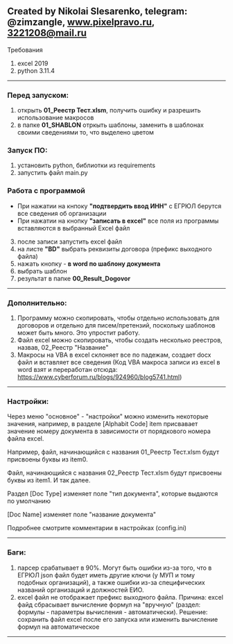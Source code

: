 Created by Nikolai Slesarenko, telegram: @zimzangle, www.pixelpravo.ru, 3221208@mail.ru
----------------------------------------------------------------------------------------
Требования
1) excel 2019
2) python 3.11.4
----------------------------------------------------------------------------------------
### Перед запуском:
1) открыть **01_Реестр Тест.xlsm**, получить ошибку и разрешить использование макросов
2) в папке **01_SHABLON** отркыть шаблоны, заменить в шаблонах своими сведениями то, что выделено цветом

### Запуск ПО:
1) установить python, библиотки из requirements
2) запустить файл main.py

### Работа с программой
 - При нажатии на кнпоку **"подтвердить ввод ИНН"**  с ЕГРЮЛ берутся все сведения об организации
 - При нажатии на кнопку **"записать в excel"** все поля из программы вставляются в выбранный Excel файл

3) после записи запустить excel файл
4) на листе **"BD"** выбрать реквизиты договора (префикс выходного файла)
5) нажать кнопку - **в word по шаблону документа**
7) выбрать шаблон
8) результат в папке **00_Result_Dogovor**
----------------------------------------------------------------------------------------

### Дополнительно:
1) Программу можно скопировать, чтобы отдельно использовать для договоров и отдельно для писем/претензий, поскольку шаблонов может быть много. Это упростит работу.
2) Файл excel можно скопировать, чтобы создать несколько реестров, назвав, 02_Реестр "Название"
3) Макросы на VBA в excel склоняет все по падежам, создает docx файл и вставляет все сведения
(Код VBA макроса записи из excel в word взят и переработан отсюда: https://www.cyberforum.ru/blogs/924960/blog5741.html)
----------------------------------------------------------------------------------------
### Настройки:

Через меню "основное" - "настройки" можно изменить некоторые значения, например, в разделе [Alphabit Code] item присвавает значение номеру документа в зависимости от порядкового номера файла excel. 

Например, файл, начинающийся с названия 01_Реестр Тест.xlsm будут присвоены буквы из item0.

Файл, начинающийся с названия 02_Реестр Тест.xlsm будут присвоены буквы из item1. И так далее.

Раздел [Doc Type] изменяет поле "тип документа", которые выдаются по умолчанию

[Doc Name] изменяет поле "название документа"


Подробнее смотрите комментарии в настройках (config.ini)

----------------------------------------------------------------------------------------
### Баги:
1) парсер срабатывает в 90%. Могут быть ошибки из-за того, что в ЕГРЮЛ json файл будет иметь другие ключи (у МУП и тому подобных организаций), а также ошибки из-за специфических названий организаций и должностей ЕИО.
2) excel файл не отображает префикс выходного файла. Причина: excel файд сбрасывает вычисление формул на "вручную" (раздел: формулы - параметры вычисления - автоматически). 
Решение: сохранить файл excel после его запуска или изменить вычисление формул на автоматическое
----------------------------------------------------------------------------------------
